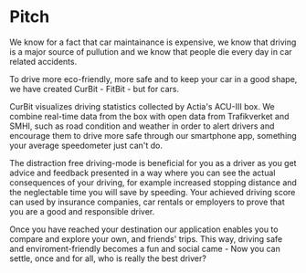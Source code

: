 # Pitch

We know for a fact that car maintainance is expensive, 
we know that driving is a major source of pullution and 
we know that people die every day in car related accidents.

To drive more eco-friendly, 
more safe and to keep your car in a good shape, 
we have created CurBit - FitBit  - but for cars.

CurBit visualizes driving statistics collected by Actia's ACU-III box. 
We combine real-time data from the box with open data from Trafikverket and SMHI, 
such as road condition and weather 
in order to alert drivers and encourage them to drive more safe through our
smartphone app, 
something your average speedometer just can't do.  


The distraction free driving-mode is beneficial for you as a driver as you
get advice and feedback presented in a way where you can see the actual 
consequences of your driving, for example increased stopping distance and the 
neglectable time you will save by speeding.
Your achieved driving score can used by insurance companies, car rentals or employers 
to prove that you are a good and responsible driver.

Once you have reached your destination our application enables you to compare and
explore your own, and friends' trips. 
This way, driving safe and enviroment-friendly 
becomes a fun and social came - Now you can settle, once and for all,
who is really the best driver?



